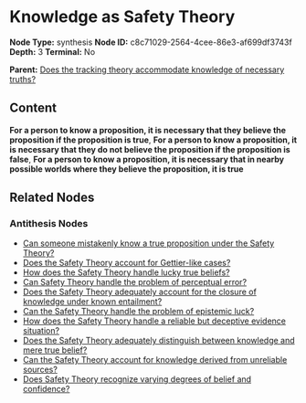 # Knowledge as Safety Theory

**Node Type:** synthesis
**Node ID:** c8c71029-2564-4cee-86e3-af699df3743f
**Depth:** 3
**Terminal:** No

**Parent:** [Does the tracking theory accommodate knowledge of necessary truths?](does-the-tracking-theory-accommodate-knowledge-of-necessary-truths-antithesis-4732281b-ecba-4ea5-96ca-a14549e16da2.md)

## Content

**For a person to know a proposition, it is necessary that they believe the proposition if the proposition is true**, **For a person to know a proposition, it is necessary that they do not believe the proposition if the proposition is false**, **For a person to know a proposition, it is necessary that in nearby possible worlds where they believe the proposition, it is true**

## Related Nodes

### Antithesis Nodes

- [Can someone mistakenly know a true proposition under the Safety Theory?](can-someone-mistakenly-know-a-true-proposition-under-the-safety-theory-antithesis-340752a7-9736-480a-b385-5afc887ac731.md)
- [Does the Safety Theory account for Gettier-like cases?](does-the-safety-theory-account-for-gettier-like-cases-antithesis-f7c06b24-d418-488a-8dc0-1d620fdf515b.md)
- [How does the Safety Theory handle lucky true beliefs?](how-does-the-safety-theory-handle-lucky-true-beliefs-antithesis-84fd4ae3-fd97-4071-aa57-87457310b2c0.md)
- [Can Safety Theory handle the problem of perceptual error?](can-safety-theory-handle-the-problem-of-perceptual-error-antithesis-ad783ba9-4dbc-44b9-9e9e-94895134120d.md)
- [Does the Safety Theory adequately account for the closure of knowledge under known entailment?](does-the-safety-theory-adequately-account-for-the-closure-of-knowledge-under-known-entailment-antithesis-b01b55f1-c78a-4c56-a3ef-56ac823cd412.md)
- [Can the Safety Theory handle the problem of epistemic luck?](can-the-safety-theory-handle-the-problem-of-epistemic-luck-antithesis-fbbdda76-74f4-4d68-b827-84eaeca07caf.md)
- [How does the Safety Theory handle a reliable but deceptive evidence situation?](how-does-the-safety-theory-handle-a-reliable-but-deceptive-evidence-situation-antithesis-8f7df268-e7a4-40a3-83a8-078b9ce0ac4a.md)
- [Does the Safety Theory adequately distinguish between knowledge and mere true belief?](does-the-safety-theory-adequately-distinguish-between-knowledge-and-mere-true-belief-antithesis-58541abf-9cd5-4fe1-81ca-e5cbebd0c21d.md)
- [Can the Safety Theory account for knowledge derived from unreliable sources?](can-the-safety-theory-account-for-knowledge-derived-from-unreliable-sources-antithesis-aaf5e27a-17f7-4b14-b30e-05646e915786.md)
- [Does Safety Theory recognize varying degrees of belief and confidence?](does-safety-theory-recognize-varying-degrees-of-belief-and-confidence-antithesis-85c517ee-b25e-4a69-a110-e50db903d2b0.md)
